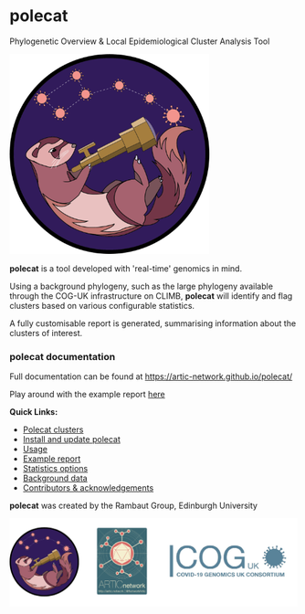 # polecat

Phylogenetic Overview & Local Epidemiological Cluster Analysis Tool


<img src="./docs/doc_figures/polecat_logo.png" width=350>

<strong>polecat</strong> is a tool developed with 'real-time' genomics in mind. 

Using a background phylogeny, such as the large phylogeny available through the COG-UK infrastructure on CLIMB, <strong>polecat</strong> will identify and flag clusters based on various configurable statistics. 


A fully customisable report is generated, summarising information about the clusters of interest.


### polecat documentation

Full documentation can be found at https://artic-network.github.io/polecat/


Play around with the example report [here](https://artic-network.github.io/polecat/report.html)


<strong>Quick Links:</strong>

  * [Polecat clusters](https://rambaut.github.io/polecat/clusters.html)
  * [Install and update polecat](https://artic-network.github.io/polecat/installation.html)
  * [Usage](https://artic-network.github.io/polecat/usage.html)
  * [Example report](https://artic-network.github.io/polecat/example_report.html)
  * [Statistics options](https://artic-network.github.io/polecat/statistics.html)
  * [Background data](https://artic-network.github.io/polecat/background_data.html)
  * [Contributors & acknowledgements](https://artic-network.github.io/polecat/acknowledgements.html)



<strong>polecat</strong> was created by the Rambaut Group, Edinburgh University




<img src="./docs/doc_figures/website_header.png">
